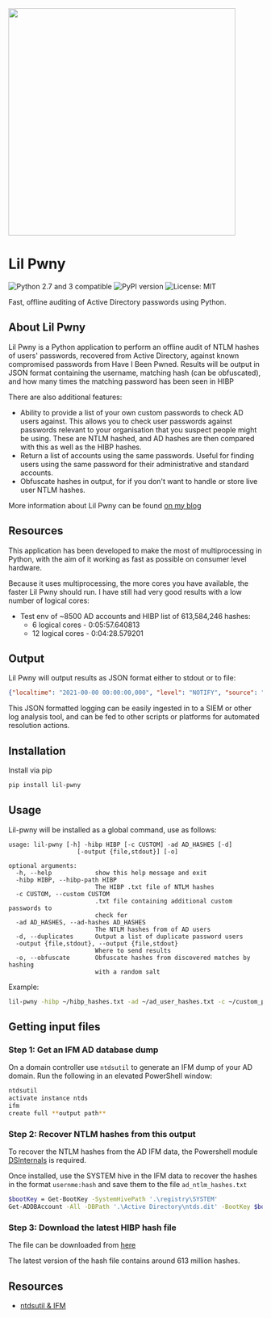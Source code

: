 <img src="https://i.imgur.com/Q0pPSjN.png" width="450">

# Lil Pwny
![Python 2.7 and 3 compatible](https://img.shields.io/badge/python-2.7%2C%203.x-blue.svg)
![PyPI version](https://img.shields.io/pypi/v/lil-pwny.svg)
![License: MIT](https://img.shields.io/pypi/l/lil-pwny.svg)

Fast, offline auditing of Active Directory passwords using Python.

## About Lil Pwny

Lil Pwny is a Python application to perform an offline audit of NTLM hashes of users' passwords, recovered from Active Directory, against known compromised passwords from Have I Been Pwned. Results will be output in JSON format containing the username, matching hash (can be obfuscated), and how many times the matching password has been seen in HIBP

There are also additional features:
- Ability to provide a list of your own custom passwords to check AD users against. This allows you to check user passwords against passwords relevant to your organisation that you suspect people might be using. These are NTLM hashed, and AD hashes are then compared with this as well as the HIBP hashes.
- Return a list of accounts using the same passwords. Useful for finding users using the same password for their administrative and standard accounts.
- Obfuscate hashes in output, for if you don't want to handle or store live user NTLM hashes.

More information about Lil Pwny can be found [on my blog](https://papermtn.co.uk/category/tools/lil-pwny/)

## Resources
This application has been developed to make the most of multiprocessing in Python, with the aim of it working as fast as possible on consumer level hardware.

Because it uses multiprocessing, the more cores you have available, the faster Lil Pwny should run. I have still had very good results with a low number of logical cores:
- Test env of ~8500 AD accounts and HIBP list of 613,584,246 hashes:
    - 6 logical cores - 0:05:57.640813
    - 12 logical cores - 0:04:28.579201

## Output
Lil Pwny will output results as JSON format either to stdout or to file:

```json
{"localtime": "2021-00-00 00:00:00,000", "level": "NOTIFY", "source": "Lil Pwny", "match_type": "hibp", "detection_data": {"username": "RICKON.STARK", "hash": "0C02C50B2B08F2979DFDE12EDA472FC1", "matches_in_hibp": "24230577", "obfuscated": "True"}}
```
This JSON formatted logging can be easily ingested in to a SIEM or other log analysis tool, and can be fed to other scripts or platforms for automated resolution actions.

## Installation
Install via pip
```bash
pip install lil-pwny
```

## Usage
Lil-pwny will be installed as a global command, use as follows:

```
usage: lil-pwny [-h] -hibp HIBP [-c CUSTOM] -ad AD_HASHES [-d]
                   [-output {file,stdout}] [-o]

optional arguments:
  -h, --help            show this help message and exit
  -hibp HIBP, --hibp-path HIBP
                        The HIBP .txt file of NTLM hashes
  -c CUSTOM, --custom CUSTOM
                        .txt file containing additional custom passwords to
                        check for
  -ad AD_HASHES, --ad-hashes AD_HASHES
                        The NTLM hashes from of AD users
  -d, --duplicates      Output a list of duplicate password users
  -output {file,stdout}, --output {file,stdout}
                        Where to send results
  -o, --obfuscate       Obfuscate hashes from discovered matches by hashing
                        with a random salt

```

Example:
```bash
lil-pwny -hibp ~/hibp_hashes.txt -ad ~/ad_user_hashes.txt -c ~/custom_passwords.txt -output stdout -do
```



## Getting input files
### Step 1: Get an IFM AD database dump

On a domain controller use `ntdsutil` to generate an IFM dump of your AD domain. Run the following in an elevated PowerShell window:

```bash
ntdsutil
activate instance ntds
ifm
create full **output path**
```

### Step 2: Recover NTLM hashes from this output

To recover the NTLM hashes from the AD IFM data, the Powershell module [DSInternals](https://github.com/MichaelGrafnetter/DSInternals) is required.

Once installed, use the SYSTEM hive in the IFM data to recover the hashes in the format `usernme:hash` and save them to the file `ad_ntlm_hashes.txt`

```bash
$bootKey = Get-BootKey -SystemHivePath '.\registry\SYSTEM'
Get-ADDBAccount -All -DBPath '.\Active Directory\ntds.dit' -BootKey $bootKey | Format-Custom -View HashcatNT | Out-File ad_ntlm_hashes.txt -Encoding ASCII
```

### Step 3: Download the latest HIBP hash file
The file can be downloaded from [here](https://downloads.pwnedpasswords.com/passwords/pwned-passwords-ntlm-ordered-by-count-v7.7z)

The latest version of the hash file contains around 613 million hashes.

## Resources
- [ntdsutil & IFM](https://docs.microsoft.com/en-us/previous-versions/windows/it-pro/windows-server-2012-r2-and-2012/cc732530(v=ws.11))
